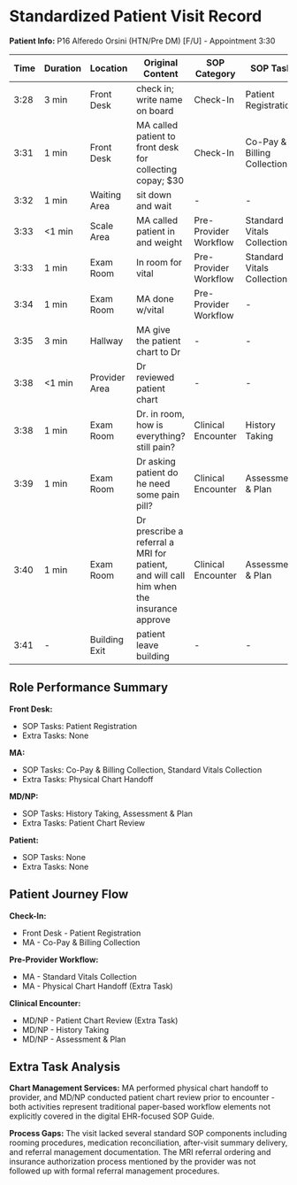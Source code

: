 # Standardized Patient Visit Record

**Patient Info:** P16 Alferedo Orsini (HTN/Pre DM) [F/U] - Appointment 3:30

| Time | Duration | Location | Original Content | SOP Category | SOP Task | Completed Checklist | Primary Role | Extra Task |
|------|----------|----------|------------------|--------------|----------|-------------------|--------------|------------|
| 3:28 | 3 min | Front Desk | check in; write name on board | Check-In | Patient Registration | ☐ Arrival time recorded | Front Desk | - |
| 3:31 | 1 min | Front Desk | MA called patient to front desk for collecting copay; $30 | Check-In | Co-Pay & Billing Collection | ☐ Co-pay verified<br>☐ Payment collected | MA | - |
| 3:32 | 1 min | Waiting Area | sit down and wait | - | - | - | Patient | - |
| 3:33 | <1 min | Scale Area | MA called patient in and weight | Pre-Provider Workflow | Standard Vitals Collection | ☐ Weight | MA | - |
| 3:33 | 1 min | Exam Room | In room for vital | Pre-Provider Workflow | Standard Vitals Collection | ☐ Vitals collected | MA | - |
| 3:34 | 1 min | Exam Room | MA done w/vital | Pre-Provider Workflow | - | - | MA | - |
| 3:35 | 3 min | Hallway | MA give the patient chart to Dr | - | - | - | MA | Physical Chart Handoff |
| 3:38 | <1 min | Provider Area | Dr reviewed patient chart | - | - | - | MD/NP | Patient Chart Review |
| 3:38 | 1 min | Exam Room | Dr. in room, how is everything? still pain? | Clinical Encounter | History Taking | ☐ Chief complaint reviewed | MD/NP | - |
| 3:39 | 1 min | Exam Room | Dr asking patient do he need some pain pill? | Clinical Encounter | Assessment & Plan | - | MD/NP | - |
| 3:40 | 1 min | Exam Room | Dr prescribe a referral a MRI for patient, and will call him when the insurance approve | Clinical Encounter | Assessment & Plan | ☐ Plan established (Rx, labs, referrals, education) | MD/NP | - |
| 3:41 | - | Building Exit | patient leave building | - | - | - | Patient | - |

## Role Performance Summary

**Front Desk:**
- SOP Tasks: Patient Registration
- Extra Tasks: None

**MA:**
- SOP Tasks: Co-Pay & Billing Collection, Standard Vitals Collection
- Extra Tasks: Physical Chart Handoff

**MD/NP:**
- SOP Tasks: History Taking, Assessment & Plan
- Extra Tasks: Patient Chart Review

**Patient:**
- SOP Tasks: None
- Extra Tasks: None

## Patient Journey Flow

**Check-In:**
- Front Desk - Patient Registration
- MA - Co-Pay & Billing Collection

**Pre-Provider Workflow:**
- MA - Standard Vitals Collection
- MA - Physical Chart Handoff (Extra Task)

**Clinical Encounter:**
- MD/NP - Patient Chart Review (Extra Task)
- MD/NP - History Taking
- MD/NP - Assessment & Plan

## Extra Task Analysis

**Chart Management Services:** MA performed physical chart handoff to provider, and MD/NP conducted patient chart review prior to encounter - both activities represent traditional paper-based workflow elements not explicitly covered in the digital EHR-focused SOP Guide.

**Process Gaps:** The visit lacked several standard SOP components including rooming procedures, medication reconciliation, after-visit summary delivery, and referral management documentation. The MRI referral ordering and insurance authorization process mentioned by the provider was not followed up with formal referral management procedures.